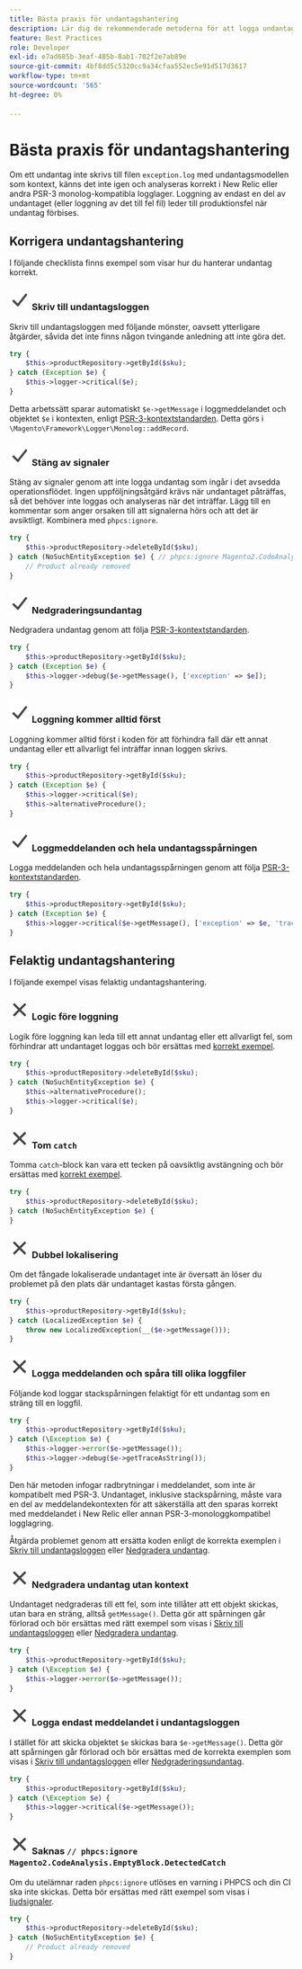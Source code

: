 ```yaml
---
title: Bästa praxis för undantagshantering
description: Lär dig de rekommenderade metoderna för att logga undantag när du utvecklar Adobe Commerce-projekt.
feature: Best Practices
role: Developer
exl-id: e7ad685b-3eaf-485b-8ab1-702f2e7ab89e
source-git-commit: 4bf8dd5c5320cc9a34cfaa552ec5e91d517d3617
workflow-type: tm+mt
source-wordcount: '565'
ht-degree: 0%

---
```


# Bästa praxis för undantagshantering

Om ett undantag inte skrivs till filen `exception.log` med undantagsmodellen som kontext, känns det inte igen och analyseras korrekt i New Relic eller andra PSR-3 monolog-kompatibla logglager. Loggning av endast en del av undantaget (eller loggning av det till fel fil) leder till produktionsfel när undantag förbises.

## Korrigera undantagshantering

I följande checklista finns exempel som visar hur du hanterar undantag korrekt.

### ![korrigera](../../../assets/yes.svg) Skriv till undantagsloggen

Skriv till undantagsloggen med följande mönster, oavsett ytterligare åtgärder, såvida det inte finns någon tvingande anledning att inte göra det.

```php
try {
    $this->productRepository->getById($sku);
} catch (Exception $e) {
    $this->logger->critical($e);
}
```

Detta arbetssätt sparar automatiskt `$e->getMessage` i loggmeddelandet och objektet `$e` i kontexten, enligt [PSR-3-kontextstandarden](https://www.php-fig.org/psr/psr-3/#13-context). Detta görs i `\Magento\Framework\Logger\Monolog::addRecord`.

### ![korrigera](../../../assets/yes.svg) Stäng av signaler

Stäng av signaler genom att inte logga undantag som ingår i det avsedda operationsflödet. Ingen uppföljningsåtgärd krävs när undantaget påträffas, så det behöver inte loggas och analyseras när det inträffar. Lägg till en kommentar som anger orsaken till att signalerna hörs och att det är avsiktligt. Kombinera med `phpcs:ignore`.

```php
try {
    $this->productRepository->deleteById($sku);
} catch (NoSuchEntityException $e) { // phpcs:ignore Magento2.CodeAnalysis.EmptyBlock.DetectedCatch
    // Product already removed
}
```

### ![korrigera](../../../assets/yes.svg) Nedgraderingsundantag

Nedgradera undantag genom att följa [PSR-3-kontextstandarden](https://www.php-fig.org/psr/psr-3/#13-context).

```php
try {
    $this->productRepository->getById($sku);
} catch (Exception $e) {
    $this->logger->debug($e->getMessage(), ['exception' => $e]);
}
```

### ![korrekt](../../../assets/yes.svg) Loggning kommer alltid först

Loggning kommer alltid först i koden för att förhindra fall där ett annat undantag eller ett allvarligt fel inträffar innan loggen skrivs.

```php
try {
    $this->productRepository->getById($sku);
} catch (Exception $e) {
    $this->logger->critical($e);
    $this->alternativeProcedure();
}
```

### ![korrigera](../../../assets/yes.svg) Loggmeddelanden och hela undantagsspårningen

Logga meddelanden och hela undantagsspårningen genom att följa [PSR-3-kontextstandarden](https://www.php-fig.org/psr/psr-3/#13-context).

```php
try {
    $this->productRepository->getById($sku);
} catch (Exception $e) {
    $this->logger->critical($e->getMessage(), ['exception' => $e, 'trace' => $e->getTrace()]);
}
```

## Felaktig undantagshantering

I följande exempel visas felaktig undantagshantering.

### ![felaktig](../../../assets/no.svg) Logic före loggning

Logik före loggning kan leda till ett annat undantag eller ett allvarligt fel, som förhindrar att undantaget loggas och bör ersättas med [korrekt exempel](#logging-always-comes-first).

```php
try {
    $this->productRepository->deleteById($sku);
} catch (NoSuchEntityException $e) {
    $this->alternativeProcedure();
    $this->logger->critical($e);
}
```

### ![inkorrekt](../../../assets/no.svg) Tom `catch`

Tomma `catch`-block kan vara ett tecken på oavsiktlig avstängning och bör ersättas med [korrekt exempel](#mute-signals).

```php
try {
    $this->productRepository->deleteById($sku);
} catch (NoSuchEntityException $e) {
}
```

### ![felaktig](../../../assets/no.svg) Dubbel lokalisering

Om det fångade lokaliserade undantaget inte är översatt än löser du problemet på den plats där undantaget kastas första gången.

```php
try {
    $this->productRepository->getById($sku);
} catch (LocalizedException $e) {
    throw new LocalizedException(__($e->getMessage()));
}
```

### ![felaktiga](../../../assets/no.svg) Logga meddelanden och spåra till olika loggfiler

Följande kod loggar stackspårningen felaktigt för ett undantag som en sträng till en loggfil.

```php
try {
    $this->productRepository->getById($sku);
} catch (\Exception $e) {
    $this->logger->error($e->getMessage());
    $this->logger->debug($e->getTraceAsString());
}
```

Den här metoden infogar radbrytningar i meddelandet, som inte är kompatibelt med PSR-3. Undantaget, inklusive stackspårning, måste vara en del av meddelandekontexten för att säkerställa att den sparas korrekt med meddelandet i New Relic eller annan PSR-3-monologgkompatibel logglagring.

Åtgärda problemet genom att ersätta koden enligt de korrekta exemplen i [Skriv till undantagsloggen](#write-to-the-exception-log) eller [Nedgradera undantag](#downgrade-exceptions).

### ![felaktigt](../../../assets/no.svg) Nedgradera undantag utan kontext

Undantaget nedgraderas till ett fel, som inte tillåter att ett objekt skickas, utan bara en sträng, alltså `getMessage()`. Detta gör att spårningen går förlorad och bör ersättas med rätt exempel som visas i [Skriv till undantagsloggen](#write-to-the-exception-log) eller [Nedgradera undantag](#downgrade-exceptions).

```php
try {
    $this->productRepository->getById($sku);
} catch (\Exception $e) {
    $this->logger->error($e->getMessage());
}
```

### ![felaktigt](../../../assets/no.svg) Logga endast meddelandet i undantagsloggen

I stället för att skicka objektet `$e` skickas bara `$e->getMessage()`. Detta gör att spårningen går förlorad och bör ersättas med de korrekta exemplen som visas i [Skriv till undantagsloggen](#write-to-the-exception-log) eller [Nedgraderingsundantag](#downgrade-exceptions).

```php
try {
    $this->productRepository->getById($sku);
} catch (\Exception $e) {
    $this->logger->critical($e->getMessage());
}
```

### ![felaktigt](../../../assets/no.svg) Saknas `// phpcs:ignore Magento2.CodeAnalysis.EmptyBlock.DetectedCatch`

Om du utelämnar raden `phpcs:ignore` utlöses en varning i PHPCS och din CI ska inte skickas. Detta bör ersättas med rätt exempel som visas i [ljudsignaler](#mute-signals).

```php
try {
    $this->productRepository->deleteById($sku);
} catch (NoSuchEntityException $e) {
    // Product already removed
}
```
